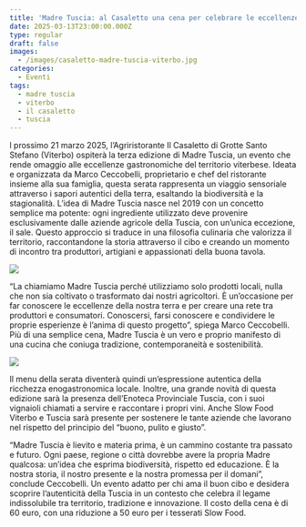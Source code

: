 ```yaml
---
title: 'Madre Tuscia: al Casaletto una cena per celebrare le eccellenze del territorio'
date: 2025-03-13T23:00:00.000Z
type: regular
draft: false
images:
  - /images/casaletto-madre-tuscia-viterbo.jpg
categories:
  - Eventi
tags:
  - madre tuscia
  - viterbo
  - il casaletto
  - tuscia
---
```


l prossimo 21 marzo 2025, l’Agriristorante Il Casaletto di Grotte Santo Stefano (Viterbo) ospiterà la terza edizione di Madre Tuscia, un evento che rende omaggio alle eccellenze gastronomiche del territorio viterbese. Ideata e organizzata da Marco Ceccobelli, proprietario e chef del ristorante insieme alla sua famiglia, questa serata rappresenta un viaggio sensoriale attraverso i sapori autentici della terra, esaltando la biodiversità e la stagionalità. L’idea di Madre Tuscia nasce nel 2019 con un concetto semplice ma potente: ogni ingrediente utilizzato deve provenire esclusivamente dalle aziende agricole della Tuscia, con un’unica eccezione, il sale. Questo approccio si traduce in una filosofia culinaria che valorizza il territorio, raccontandone la storia attraverso il cibo e creando un momento di incontro tra produttori, artigiani e appassionati della buona tavola.

![](/images/menu-madre-tuscia.jpeg)

“La chiamiamo Madre Tuscia perché utilizziamo solo prodotti locali, nulla che non sia coltivato o trasformato dai nostri agricoltori. È un’occasione per far conoscere le eccellenze della nostra terra e per creare una rete tra produttori e consumatori. Conoscersi, farsi conoscere e condividere le proprie esperienze è l’anima di questo progetto”, spiega Marco Ceccobelli. Più di una semplice cena, Madre Tuscia è un vero e proprio manifesto di una cucina che coniuga tradizione, contemporaneità e sostenibilità.

![](/images/il-casaletto-viterbo.jpg)

Il menu della serata diventerà quindi un’espressione autentica della ricchezza enogastronomica locale. Inoltre, una grande novità di questa edizione sarà la presenza dell’Enoteca Provinciale Tuscia, con i suoi vignaioli chiamati a servire e raccontare i propri vini. Anche Slow Food Viterbo e Tuscia sarà presente per sostenere le tante aziende che lavorano nel rispetto del principio del “buono, pulito e giusto”.

“Madre Tuscia è lievito e materia prima, è un cammino costante tra passato e futuro. Ogni paese, regione o città dovrebbe avere la propria Madre qualcosa: un’idea che esprima biodiversità, rispetto ed educazione. È la nostra storia, il nostro presente e la nostra promessa per il domani”, conclude Ceccobelli. Un evento adatto per chi ama il buon cibo e desidera scoprire l’autenticità della Tuscia in un contesto che celebra il legame indissolubile tra territorio, tradizione e innovazione. Il costo della cena è di 60 euro, con una riduzione a 50 euro per i tesserati Slow Food.
